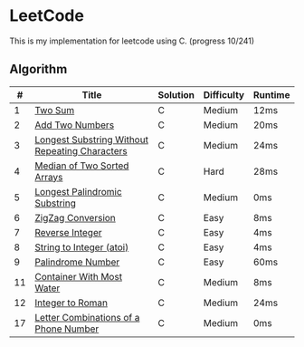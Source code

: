 LeetCode
========
This is my implementation for leetcode using C. (progress 10/241)

## Algorithm

| # | Title | Solution | Difficulty | Runtime |
|---|-------|----------|------------|---------|
|1  | [Two Sum](https://leetcode.com/problems/two-sum/) | C | Medium | 12ms |
|2  | [Add Two Numbers](https://leetcode.com/problems/add-two-numbers/) | C | Medium | 20ms |
|3  | [Longest Substring Without Repeating Characters](https://leetcode.com/problems/longest-substring-without-repeating-characters/) | C | Medium | 24ms |
|4  | [Median of Two Sorted Arrays](https://leetcode.com/problems/median-of-two-sorted-arrays/) | C | Hard | 28ms |
|5  | [Longest Palindromic Substring](https://leetcode.com/problems/longest-palindromic-substring/) | C | Medium | 0ms |
|6  | [ZigZag Conversion](https://leetcode.com/problems/zigzag-conversion/) | C | Easy | 8ms |
|7  | [Reverse Integer](https://leetcode.com/problems/reverse-integer/) | C | Easy | 4ms |
|8  | [String to Integer (atoi)](https://leetcode.com/problems/string-to-integer-atoi/) | C | Easy | 4ms |
|9  | [Palindrome Number](https://leetcode.com/problems/palindrome-number/) | C | Easy | 60ms |
|11  | [Container With Most Water](https://leetcode.com/problems/container-with-most-water/) | C | Medium | 8ms |
|12  | [Integer to Roman](https://https://leetcode.com/problems/integer-to-roman//) | C | Medium | 24ms |
|17  | [Letter Combinations of a Phone Number](https://leetcode.com/problems/letter-combinations-of-a-phone-number/) | C | Medium | 0ms |